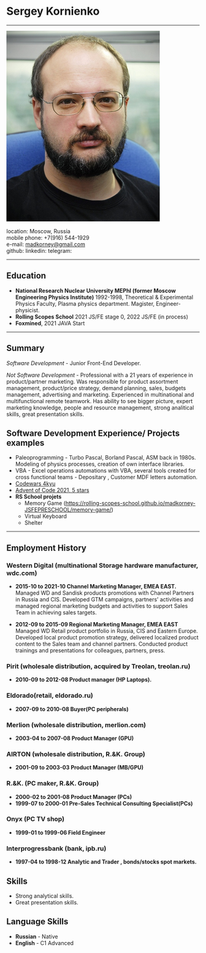 # Sergey Kornienko
_____

![SergeyKornienko](assets/img/s_kornienko.png "Sergey Kornienko")


location: Moscow, Russia  
mobile phone: +7(916) 544-1929  
e-mail: madkorney@gmail.com  
github:
linkedin:
telegram:
_______

## Education

* **National Research Nuclear University MEPhI (former Moscow Engineering Physics Institute)**
1992-1998, Theoretical & Experimental Physics Faculty, Plasma physics department. Magister, Engineer-physicist. 
* **Rolling Scopes School** 2021 JS/FE stage 0, 2022 JS/FE (in process)
* **Foxmined**, 2021 JAVA Start 

________


## Summary

*Software Development*  - Junior Front-End Developer. 



*Not Software Development* - Professional with a 21 years of experience in product/partner marketing. Was responsible for product assortment management, product/price strategy, demand planning, sales, budgets management, advertising and marketing. Experienced in multinational and multifunctional remote teamwork. Has ability to see bigger picture, expert marketing knowledge, people and resource management, strong analitical skills, great presentation skills.


## Software Development Experience/ Projects examples

* Paleoprogramming - Turbo Pascal, Borland Pascal, ASM back in 1980s. Modeling of physics processes, creation of own interface libraries.
* VBA - Excel operations automations with VBA, several tools created for cross functional teams - Depositary , Customer MDF letters automation.
* [Codewars 4kyu](https://www.codewars.com/users/madkorney/completed_solutions)
* [Advent of Code 2021, 5 stars](https://adventofcode.com/2021#)
* **RS School projets** 
  * Memory Game (https://rolling-scopes-school.github.io/madkorney-JSFEPRESCHOOL/memory-game/)  
  * Virtual Keyboard
  * Shelter
_____

## Employment History

### Western Digital (multinational Storage hardware manufacturer, wdc.com)

- **2015-10 to 2021-10 Channel Marketing Manager, EMEA EAST.**
Managed WD and Sandisk products promotions with Channel Partners in Russia and CIS. Developed GTM campaigns, partners’ activities and managed regional marketing budgets and activities to support Sales Team in achieving sales targets.

- **2012-09 to 2015-09 Regional Marketing Manager, EMEA EAST**
Managed WD Retail product portfolio in Russia, CIS and Eastern Europe. Developed local product promotion strategy, delivered localized product content to the Sales team and channel partners. Conducted product trainings and presentations for colleagues, partners, press.

### Pirit (wholesale distribution, acquired by Treolan, treolan.ru)
- **2010-09 to 2012-08 Product manager (HP Laptops).**

### Eldorado(retail, eldorado.ru)
- **2007-09 to 2010-08 Buyer(PC peripherals)**

### Merlion (wholesale distribution, merlion.com)
- **2003-04 to 2007-08 Product Manager (GPU)**

### AIRTON (wholesale distribution, R.&K. Group)
- **2001-09 to 2003-03 Product Manager (MB/GPU)**

### R.&K. (PC maker, R.&K. Group)
- **2000-02 to 2001-08 Product Manager (PCs)**
- **1999-07 to 2000-01 Pre-Sales Technical Consulting Specialist(PCs)**

### Onyx (PC TV shop)
- **1999-01 to 1999-06 Field Engineer**

### Interprogressbank (bank, ipb.ru)
- **1997-04 to 1998-12 Analytic and Trader , bonds/stocks spot markets.**


## Skills 

- Strong analytical skills.
- Great presentation skills.



## Language Skills 
- **Russian** - Native 
- **English** - C1 Advanced